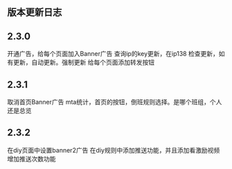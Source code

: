 ## 版本更新日志

## 2.3.0
开通广告，给每个页面加入Banner广告
查询ip的key更新，在ip138
检查更新，如有更新，自动更新。强制更新
给每个页面添加转发按钮

## 2.3.1
取消首页Banner广告
mta统计，首页的按钮，倒班规则选择。是哪个班组，个人还是总览

## 2.3.2
在diy页面中设置banner2广告
在diy规则中添加推送功能，并且添加看激励视频增加推送次数功能